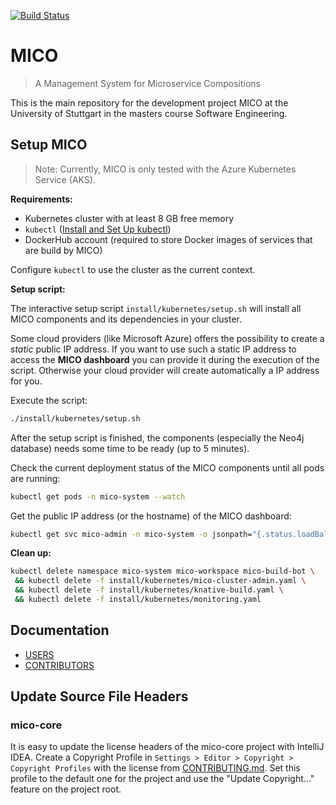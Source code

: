 
[![Build Status](https://travis-ci.org/UST-MICO/mico.svg?branch=master)](https://travis-ci.org/UST-MICO/mico)

# MICO

> A Management System for Microservice Compositions

This is the main repository for the development project MICO at the University of Stuttgart in the masters course Software Engineering.

## Setup MICO
> Note: Currently, MICO is only tested with the Azure Kubernetes Service (AKS).

**Requirements:**
* Kubernetes cluster with at least 8 GB free memory
* `kubectl` ([Install and Set Up kubectl](https://kubernetes.io/docs/tasks/tools/install-kubectl/))
* DockerHub account (required to store Docker images of services that are build by MICO)

Configure `kubectl` to use the cluster as the current context.

**Setup script:**

The interactive setup script `install/kubernetes/setup.sh` will install all MICO components and its dependencies in your cluster.

Some cloud providers (like Microsoft Azure) offers the possibility to create a *static* public IP address.
If you want to use such a static IP address to access the **MICO dashboard** you can provide it during the execution of the script.
Otherwise your cloud provider will create automatically a IP address for you.

Execute the script:
```bash
./install/kubernetes/setup.sh
```

After the setup script is finished, the components (especially the Neo4j database) needs some time to be ready (up to 5 minutes).

Check the current deployment status of the MICO components until all pods are running:
```bash
kubectl get pods -n mico-system --watch
```

Get the public IP address (or the hostname) of the MICO dashboard:
```bash
kubectl get svc mico-admin -n mico-system -o jsonpath="{.status.loadBalancer.ingress[*]['ip', 'hostname']}"
``` 

**Clean up:**

```bash
kubectl delete namespace mico-system mico-workspace mico-build-bot \
 && kubectl delete -f install/kubernetes/mico-cluster-admin.yaml \
 && kubectl delete -f install/kubernetes/knative-build.yaml \
 && kubectl delete -f install/kubernetes/monitoring.yaml
```

## Documentation

* [USERS](https://mico-docs.readthedocs.io) 
* [CONTRIBUTORS](https://mico-dev.readthedocs.io)

## Update Source File Headers

### mico-core

It is easy to update the license headers of the mico-core project with IntelliJ IDEA. 
Create a Copyright Profile in `Settings > Editor > Copyright > Copyright Profiles` with the license from [CONTRIBUTING.md](CONTRIBUTING.md#Source-File-Headers). Set this profile to the default one for the project and use the "Update Copyright..." feature
on the project root. 
